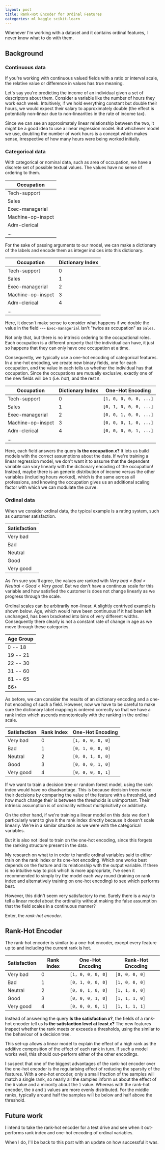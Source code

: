 ```yaml
---
layout: post
title: Rank-Hot Encoder for Ordinal Features
categories: ml kaggle scikit-learn
---
```


Whenever I'm working with a dataset and it contains ordinal features, I never know what to do with them.


## Background

### Continuous data

If you're working with continuous valued fields with a ratio or interval scale, the relative value or difference in values has true meaning.

Let's say you're predicting the income of an individual given a set of descriptors about them.
Consider a variable like the number of hours they work each week.
Intuitively, if we hold everything constant but double their hours, we would expect their salary to approximately double (the effect is potentially non-linear due to non-linearities in the rate of income tax).

Since we can see an approximately linear relationship between the two, it might be a good idea to use a linear regression model.
But whichever model we use, doubling the number of work hours is a concept which makes sense, irrespective of how many hours were being worked initially.


### Categorical data

With categorical or nominal data, such as area of occupation, we have a discrete set of possible textual values.
The values have no sense of ordering to them.

| Occupation        |
|-------------------|
| Tech-support      |
| Sales             |
| Exec-managerial   |
| Machine-op-inspct |
| Adm-clerical      |
| ...               |

For the sake of passing arguments to our model, we can make a dictionary of the labels and encode them as integer indices into this dictionary.

| Occupation        | Dictionary Index    |
|-------------------|---------------------|
| Tech-support      | 0                   |
| Sales             | 1                   |
| Exec-managerial   | 2                   |
| Machine-op-inspct | 3                   |
| Adm-clerical      | 4                   |
| ...               |                     |

Here, it doesn't make sense to consider what happens if we double the value in the field --- `Exec-managerial` isn't "twice as occupation" as `Sales`.

Not only that, but there is no intrinsic ordering to the occupational roles.
Each occupation is a different property that the individual can have, it just so happens that they can only have one occupation at a time.

Consequently, we typically use a one-hot encoding of categorical features.
In a one-hot encoding, we create new binary fields, one for each occupation, and the value in each tells us whether the individual has that occupation.
Since the occupations are mutually exclusive, exactly one of the new fields will be `1` (i.e. *hot*), and the rest `0`.

| Occupation        | Dictionary Index    | One-Hot Encoding       |
|-------------------|---------------------|------------------------|
| Tech-support      | 0                   | `[1, 0, 0, 0, 0, ...]` |
| Sales             | 1                   | `[0, 1, 0, 0, 0, ...]` |
| Exec-managerial   | 2                   | `[0, 0, 1, 0, 0, ...]` |
| Machine-op-inspct | 3                   | `[0, 0, 0, 1, 0, ...]` |
| Adm-clerical      | 4                   | `[0, 0, 0, 0, 1, ...]` |
| ...               |                     |                        |

Here, each field answers the query **Is the occupation *x*?**
It lets us build models with the correct assumptions about the data.
If we're training a linear regression model, we don't want it to assume that the dependent variable can vary linearly with the dictionary encoding of the occupation!
Instead, maybe there is an generic distribution of income versus the other variables (including hours worked), which is the same across all professions, and knowing the occupation gives us an additional scaling factor with which we can modulate the curve.


### Ordinal data

When we consider ordinal data, the typical example is a rating system, such as customer satisfaction.

| Satisfaction |
|--------------|
| Very bad     |
| Bad          |
| Neutral      |
| Good         |
| Very good    |

As I'm sure you'll agree, the values are ranked with *Very bad < Bad < Neutral < Good < Very good*.
But we don't have a continous scale for this variable and how satisfied the customer is does not change linearly as we progress through the scale.

Ordinal scales can be arbitrarily non-linear.
A slightly contrived example is shown below.
Age, which would have been continuous if it had been left unchanged, has been bracketed into bins of very different widths.
Consequently there clearly is not a constant rate of change in age as we move through these categories.

| Age Group |
|-----------|
|  0 -- 18  |
| 19 -- 21  |
| 22 -- 30  |
| 31 -- 60  |
| 61 -- 65  |
| 66+       |

As before, we can consider the results of an dictionary encoding and a one-hot encoding of such a field.
However, now we have to be careful to make sure the dictionary label mapping is ordered correctly so that we have a rank index which ascends monotonically with the ranking in the ordinal scale.

| Satisfaction | Rank Index | One-Hot Encoding  |
|--------------|------------|-------------------|
| Very bad     | 0          | `[1, 0, 0, 0, 0]` |
| Bad          | 1          | `[0, 1, 0, 0, 0]` |
| Neutral      | 2          | `[0, 0, 1, 0, 0]` |
| Good         | 3          | `[0, 0, 0, 1, 0]` |
| Very good    | 4          | `[0, 0, 0, 0, 1]` |

If we want to train a decision tree or random forest model, using the rank index would have no disadvantage.
This is because decision trees make their decisions by comparing the value of the feature with a threshold, and how much change their is between the thresholds is unimportant.
Their intrinsic assumption is of ordinality without multiplicitivity or additivity.

On the other hand, if we're training a linear model on this data we don't particularly want to give it the rank index directly because it doesn't scale linearly.
We're in a similar situation as we were with the categorical variables.

But it is also not ideal to train on the one-hot encoding, since this forgets the ranking structure present in the data.

My research on what to in order to handle ordinal variables said to either train on the rank index or its one-hot encoding.
Which one works best depends on the feature and its relationship with the output variable.
If there is no intuitive way to pick which is more appropriate, I've seen it recommended to simply try the model each way round (training on rank index and alternatively training on one-hot encoding) to see which performs best.

However, this didn't seem very satisfactory to me.
Surely there is a way to tell a linear model about the ordinality without making the false assumption that the field scales in a continuous manner?

Enter, the *rank-hot encoder*.


## Rank-Hot Encoder

The rank-hot encoder is similar to a one-hot encoder, except every feature up to and including the current rank is hot.

| Satisfaction | Rank Index | One-Hot Encoding  | Rank-Hot Encoding |
|--------------|------------|-------------------|-------------------|
| Very bad     | 0          | `[1, 0, 0, 0, 0]` | `[0, 0, 0, 0]`    |
| Bad          | 1          | `[0, 1, 0, 0, 0]` | `[1, 0, 0, 0]`    |
| Neutral      | 2          | `[0, 0, 1, 0, 0]` | `[1, 1, 0, 0]`    |
| Good         | 3          | `[0, 0, 0, 1, 0]` | `[1, 1, 1, 0]`    |
| Very good    | 4          | `[0, 0, 0, 0, 1]` | `[1, 1, 1, 1]`    |

Instead of answering the query **Is the satisfaction *x*?**, the fields of a rank-hot encoder tell us **Is the satisfaction level at least *x*?**
The new features inspect whether the rank meets or exceeds a thresholds, using the similar to the behaviour of a decision tree.

This set-up allows a linear model to explain the effect of a high rank as the additive composition of the effect of each rank in turn.
If such a model works well, this should out-perform either of the other encodings.

I suspect that one of the biggest advantages of the rank-hot encoder over the one-hot encoder is the regularising effect of reducing the sparsity of the features.
With a one-hot encoder, only a small fraction of the samples will match a single rank, so nearly all the samples inform us about the effect of the `0` value and a minority about the `1` value.
Whereas with the rank-hot encoder, the `0` and `1` values are more evenly distributed.
For the middle ranks, typically around half the samples will be below and half above the threshold.


## Future work

I intend to take the rank-hot encoder for a test drive and see when it out-performs rank index and one-hot encoding of ordinal variables.

When I do, I'll be back to this post with an update on how successful it was.

